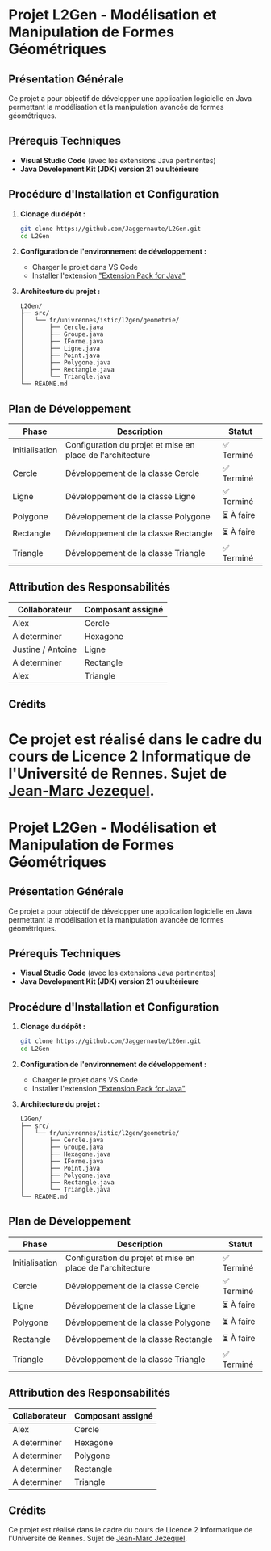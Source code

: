 # Projet L2Gen - Modélisation et Manipulation de Formes Géométriques## Présentation GénéraleCe projet a pour objectif de développer une application logicielle en Java permettant la modélisation et la manipulation avancée de formes géométriques. ## Prérequis Techniques- **Visual Studio Code** (avec les extensions Java pertinentes)- **Java Development Kit (JDK) version 21 ou ultérieure**## Procédure d'Installation et Configuration1. **Clonage du dépôt :**   ```bash   git clone https://github.com/Jaggernaute/L2Gen.git   cd L2Gen   ```2. **Configuration de l'environnement de développement :**    - Charger le projet dans VS Code    - Installer l'extension ["Extension Pack for Java"](https://marketplace.visualstudio.com/items?itemName=vscjava.vscode-java-pack)3. **Architecture du projet :**   ```   L2Gen/   ├── src/   │   └── fr/univrennes/istic/l2gen/geometrie/   │       ├── Cercle.java   │       ├── Groupe.java   │       ├── IForme.java   │       ├── Ligne.java   │       ├── Point.java   │       ├── Polygone.java   │       ├── Rectangle.java   │       └── Triangle.java   └── README.md   ```## Plan de Développement| Phase          | Description                                                | Statut     ||----------------|------------------------------------------------------------|------------|| Initialisation | Configuration du projet et mise en place de l'architecture | ✅ Terminé  || Cercle         | Développement de la classe Cercle                          | ✅ Terminé  || Ligne          | Développement de la classe Ligne                           | ✅ Terminé  || Polygone       | Développement de la classe Polygone                        | ⏳ À faire  || Rectangle      | Développement de la classe Rectangle                       | ⏳ À faire  || Triangle       | Développement de la classe Triangle                        | ✅ Terminé  |## Attribution des Responsabilités| Collaborateur     | Composant assigné ||-------------------|-------------------|| Alex              | Cercle            || A determiner      | Hexagone          || Justine / Antoine | Ligne             || A determiner      | Rectangle         | | Alex              | Triangle          |## CréditsCe projet est réalisé dans le cadre du cours de Licence 2 Informatique de l'Université de Rennes.Sujet de [Jean-Marc Jezequel](https://people.irisa.fr/Jean-Marc.Jezequel/).=======# Projet L2Gen - Modélisation et Manipulation de Formes Géométriques## Présentation GénéraleCe projet a pour objectif de développer une application logicielle en Java permettant la modélisation et la manipulation avancée de formes géométriques. ## Prérequis Techniques- **Visual Studio Code** (avec les extensions Java pertinentes)- **Java Development Kit (JDK) version 21 ou ultérieure**## Procédure d'Installation et Configuration1. **Clonage du dépôt :**   ```bash   git clone https://github.com/Jaggernaute/L2Gen.git   cd L2Gen   ```2. **Configuration de l'environnement de développement :**    - Charger le projet dans VS Code    - Installer l'extension ["Extension Pack for Java"](https://marketplace.visualstudio.com/items?itemName=vscjava.vscode-java-pack)3. **Architecture du projet :**   ```   L2Gen/   ├── src/   │   └── fr/univrennes/istic/l2gen/geometrie/   │       ├── Cercle.java   │       ├── Groupe.java   │       ├── Hexagone.java   │       ├── IForme.java   │       ├── Point.java   │       ├── Polygone.java   │       ├── Rectangle.java   │       └── Triangle.java   └── README.md   ```## Plan de Développement| Phase          | Description                                                | Statut     ||----------------|------------------------------------------------------------|------------|| Initialisation | Configuration du projet et mise en place de l'architecture | ✅ Terminé  || Cercle         | Développement de la classe Cercle                          | ✅ Terminé  || Ligne          | Développement de la classe Ligne                           | ⏳ À faire  || Polygone       | Développement de la classe Polygone                        | ⏳ À faire  || Rectangle      | Développement de la classe Rectangle                       | ⏳ À faire  || Triangle       | Développement de la classe Triangle                        | ✅ Terminé  |## Attribution des Responsabilités| Collaborateur | Composant assigné ||---------------|-------------------|| Alex          | Cercle            || A determiner  | Hexagone          || A determiner  | Polygone          || A determiner  | Rectangle         | | A determiner  | Triangle          |## CréditsCe projet est réalisé dans le cadre du cours de Licence 2 Informatique de l'Université de Rennes.Sujet de [Jean-Marc Jezequel](https://people.irisa.fr/Jean-Marc.Jezequel/).
